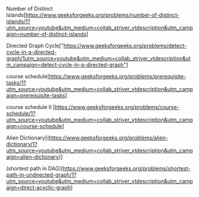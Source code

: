Number of Distinct Islands[https://www.geeksforgeeks.org/problems/number-of-distinct-islands/1?utm_source=youtube&utm_medium=collab_striver_ytdescription&utm_campaign=number-of-distinct-islands]

Directed Graph Cycle["https://www.geeksforgeeks.org/problems/detect-cycle-in-a-directed-graph/1utm_source=youtube&utm_medium=collab_striver_ytdescription&utm_campaign=detect-cycle-in-a-directed-graph"]

course schedule[https://www.geeksforgeeks.org/problems/prerequisite-tasks/1?utm_source=youtube&utm_medium=collab_striver_ytdescription&utm_campaign=prerequisite-tasks]

course schedule II [https://www.geeksforgeeks.org/problems/course-schedule/1?utm_source=youtube&utm_medium=collab_striver_ytdescription&utm_campaign=course-schedule]

Alien Dictionary[(https://www.geeksforgeeks.org/problems/alien-dictionary/1?utm_source=youtube&utm_medium=collab_striver_ytdescription&utm_campaign=alien-dictionary)]

(shortest path in DAG)[https://www.geeksforgeeks.org/problems/shortest-path-in-undirected-graph/1?utm_source=youtube&utm_medium=collab_striver_ytdescription&utm_campaign=direct-acyclic-graph]
